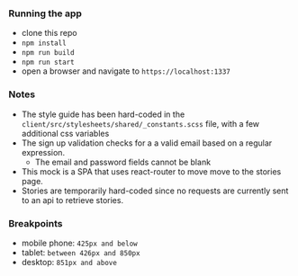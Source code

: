 ### Running the app
* clone this repo
* `npm install`
* `npm run build`
* `npm run start`
* open a browser and navigate to `https://localhost:1337`

### Notes
* The style guide has been hard-coded in the `client/src/stylesheets/shared/_constants.scss` file, with a few additional css variables
* The sign up validation checks for a a valid email based on a regular expression.
  * The email and password fields cannot be blank
* This mock is a SPA that uses react-router to move move to the stories page.
* Stories are temporarily hard-coded since no requests are currently sent to an api to retrieve stories.

### Breakpoints
* mobile phone: `425px and below`
* tablet: `between 426px and 850px`
* desktop: `851px and above`
